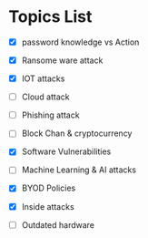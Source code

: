 # Topics List

- [x] password knowledge vs Action  
- [x] Ransome ware attack  
- [x] IOT attacks    
- [ ] Cloud attack  
- [ ] Phishing attack 
- [ ] Block Chan & cryptocurrency
- [x] Software Vulnerabilities
- [ ] Machine Learning & AI attacks 
- [x] BYOD Policies  
- [x] Inside attacks 
- [ ] Outdated hardware 



